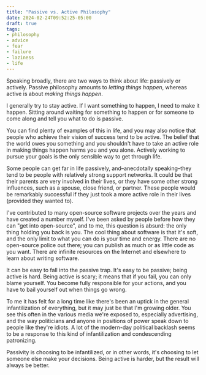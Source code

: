 ```yaml
---
title: "Passive vs. Active Philosophy"
date: 2024-02-24T09:52:25-05:00
draft: true
tags:
- philosophy
- advice
- fear
- failure
- laziness
- life
---
```


Speaking broadly, there are two ways to think about life: passively or actively. Passive philosophy amounts to _letting things happen_, whereas active is about _making things happen_.

I generally try to stay active. If I want something to happen, I need to make it
happen. Sitting around waiting for something to happen or for someone to come
along and tell you what to do is passive.

You can find plenty of examples of this in life, and you may also notice that
people who achieve their vision of success tend to be active. The belief that
the world owes you something and you shouldn't have to take an active role in
making things happen harms you and you alone. Actively working to pursue your
goals is the only sensible way to get through life.

Some people can get far in life passively, and–anecdotally speaking–they tend to
be people with relatively strong support networks. It could be that their
parents are very involved in their lives, or they have some other strong
influences, such as a spouse, close friend, or partner. These people would be
remarkably successful if they just took a more active role in their lives
(provided they wanted to).

I've contributed to many open-source software projects over the years and have
created a number myself. I've been asked by people before how they can "get into
open-source", and to me, this question is absurd: the only thing holding you
back is you. The cool thing about software is that it's soft, and the only limit
to what you can do is your time and energy. There are no open-source police out
there; you can publish as much or as little code as you want. There are infinite
resources on the Internet and elsewhere to learn about writing software.

It can be easy to fall into the passive trap. It's easy to be passive; being
active is hard. Being active is scary; it means that if you fail, you can only
blame yourself. You become fully responsible for your actions, and you have to
bail yourself out when things go wrong.

To me it has felt for a long time like there's been an uptick in the general
infantilization of everything, but it may just be that I'm growing older. You
see this often in the various media we're exposed to, especially advertising,
and the way politicians and anyone in positions of power speak down to people
like they're idiots. A lot of the modern-day political backlash seems to be a
response to this kind of infantilization and condescending patronizing.

Passivity is choosing to be infantilized, or in other words, it's choosing to
let someone else make your decisions. Being active is harder, but the result will always be better.
